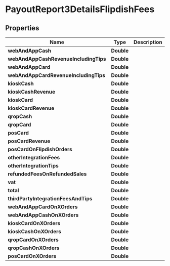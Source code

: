 
# PayoutReport3DetailsFlipdishFees

## Properties
Name | Type | Description | Notes
------------ | ------------- | ------------- | -------------
**webAndAppCash** | **Double** |  |  [optional]
**webAndAppCashRevenueIncludingTips** | **Double** |  |  [optional]
**webAndAppCard** | **Double** |  |  [optional]
**webAndAppCardRevenueIncludingTips** | **Double** |  |  [optional]
**kioskCash** | **Double** |  |  [optional]
**kioskCashRevenue** | **Double** |  |  [optional]
**kioskCard** | **Double** |  |  [optional]
**kioskCardRevenue** | **Double** |  |  [optional]
**qropCash** | **Double** |  |  [optional]
**qropCard** | **Double** |  |  [optional]
**posCard** | **Double** |  |  [optional]
**posCardRevenue** | **Double** |  |  [optional]
**posCardOnFlipdishOrders** | **Double** |  |  [optional]
**otherIntegrationFees** | **Double** |  |  [optional]
**otherIntegrationTips** | **Double** |  |  [optional]
**refundedFeesOnRefundedSales** | **Double** |  |  [optional]
**vat** | **Double** |  |  [optional]
**total** | **Double** |  |  [optional]
**thirdPartyIntegrationFeesAndTips** | **Double** |  |  [optional]
**webAndAppCardOnXOrders** | **Double** |  |  [optional]
**webAndAppCashOnXOrders** | **Double** |  |  [optional]
**kioskCardOnXOrders** | **Double** |  |  [optional]
**kioskCashOnXOrders** | **Double** |  |  [optional]
**qropCardOnXOrders** | **Double** |  |  [optional]
**qropCashOnXOrders** | **Double** |  |  [optional]
**posCardOnXOrders** | **Double** |  |  [optional]



